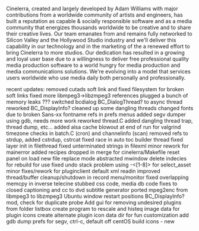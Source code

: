 Cinelerra, created and largely developed by Adam Williams with major contributions from a worldwide community of artists and engineers, has built a reputation as capable & socially responsible software and as a media community that energizes thousands worldwide to be creative and to share their creative lives. Our team emanates from and remains fully networked to Silicon Valley and the Hollywood Studio industry and we'll deliver this capability in our technology and in the marketing of the a renewed effort to bring Cinelerra to more studios. Our dedication has resulted in a growing and loyal user base due to a willingness to deliver free professional quality media production software to a world hungry for media production and media communications solutions. We're evolving into a model that services users worldwide who use media daily both personally and professionally.

recent updates: removed cutads soft link and fixed filesystem for broken soft links fixed more libmpeg3->libzmpeg3 references plugged a bunch of memory leaks ??? switched bcdialog BC\_DialogThread? to async thread reworked BC\_DisplayInfo? cleaned up some dangling threads changed fonts due to broken Sans-xx fontname refs in prefs menus added segv dumper using gdb, needs more work reworked thread.C added dangling thread trap, thread dump, etc... added alsa cache blowout at end of run for valgrind timezone checks in batch.C (cron) and channelinfo (scan) removed refs to strdup, added cstrdup, cstrcat fixed race in auto toc builder thread fixed layer init in filethread fixed unterminated strings in filexml minor rework for mainerror added recipes dropped in merge for cinelerra/Makefile reset panel on load new file replace mode abstracted mwindow delete indecies for rebuild for use fixed undo stack problem using -<[1-8]> for select\_asset minor fixes/rework for pluginclient default xml readin improved thread/buffer cleanup/shutdown in record menu/monitor fixed overlapping memcpy in inverse telecine stubbed css code, media db code fixes to closed captioning and cc to dvd subtitle generator ported mpeg2enc from libmpeg3 to libzmpeg3 Ubuntu window restart positions BC\_DisplayInfo? mod, check for duplicate probe Add gui for removing undesired plugins from folder listbox create program to rescale and histeq image data for plugin icons create alternate plugin icon data dir for fun customization add gdb dump prefs for segv, ctrl-c, default off centOS build icons - new